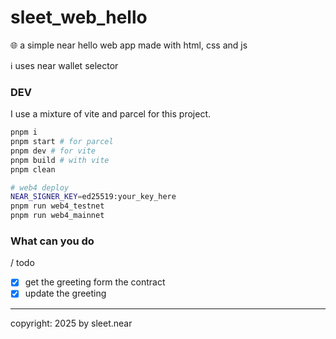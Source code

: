 # sleet_web_hello
🌐 a simple near hello web app made with html, css and js

ℹ️ uses near wallet selector

### DEV
I use a mixture of vite and parcel for this project.
```sh
pnpm i
pnpm start # for parcel
pnpm dev # for vite
pnpm build # with vite
pnpm clean

# web4 deploy
NEAR_SIGNER_KEY=ed25519:your_key_here
pnpm run web4_testnet
pnpm run web4_mainnet
```



### What can you do
/ todo
- [x] get the greeting form the contract
- [X] update the greeting

---


copyright: 2025 by sleet.near